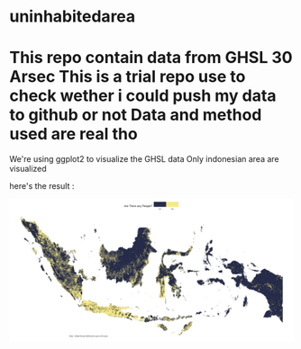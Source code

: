 # uninhabitedarea
 This repo contain data from GHSL 30 Arsec
 This is a trial repo use to check wether i could push my data to github or not
 Data and method used are real tho
===============================================================================
 We're using ggplot2 to visualize the GHSL data
 Only indonesian area are visualized

 here's the result :

![alt text](https://github.com/safrid/uninhabitedarea/blob/main/Uninhabited%20area%20of%20indonesia.png)